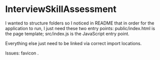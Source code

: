 # InterviewSkillAssessment

I wanted to structure folders so I noticed in README that in order for the application to run, I just need these two entry points:
  public/index.html is the page template;
  src/index.js is the JavaScript entry point.

Everything else just need to be linked via correct import locations.

Issues:
favicon
.
